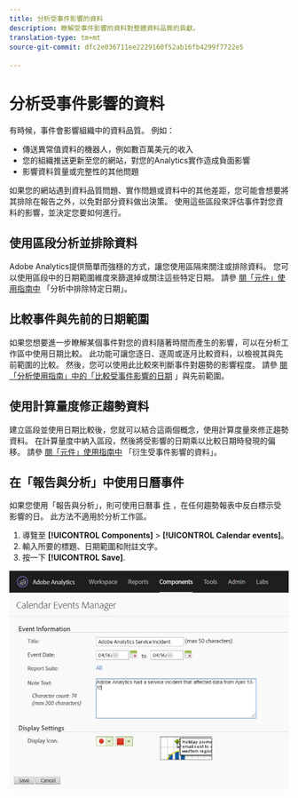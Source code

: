 ```yaml
---
title: 分析受事件影響的資料
description: 瞭解受事件影響的資料對整體資料品質的貢獻。
translation-type: tm+mt
source-git-commit: dfc2e036711ee2229160f52ab16fb4299f7722e5

---
```



# 分析受事件影響的資料

有時候，事件會影響組織中的資料品質。 例如：

* 傳送異常值資料的機器人，例如數百萬美元的收入
* 您的組織推送更新至您的網站，對您的Analytics實作造成負面影響
* 影響資料質量或完整性的其他問題

如果您的網站遇到資料品質問題、實作問題或資料中的其他差距，您可能會想要將其排除在報告之外，以免對部分資料做出決策。 使用這些區段來評估事件對您資料的影響，並決定您要如何進行。

## 使用區段分析並排除資料

Adobe Analytics提供簡單而強穩的方式，讓您使用區隔來關注或排除資料。 您可以使用區段中的日期範圍維度來篩選掉或關注這些特定日期。 請參 [閱「元件」使用指南中](/help/components/c-segmentation/use-cases/exclude-date-range.md) 「分析中排除特定日期」。

## 比較事件與先前的日期範圍

如果您想要進一步瞭解某個事件對您的資料隨著時間而產生的影響，可以在分析工作區中使用日期比較。 此功能可讓您逐日、逐周或逐月比較資料，以檢視其與先前範圍的比較。 然後，您可以使用此比較來判斷事件對趨勢的影響程度。 請參 [閱「分析使用指南」中的「比較受事件影響的日期](/help/analyze/analysis-workspace/components/calendar-date-ranges/compare-event.md) 」與先前範圍。

## 使用計算量度修正趨勢資料

建立區段並使用日期比較後，您就可以結合這兩個概念，使用計算度量來修正趨勢資料。 在計算量度中納入區段，然後將受影響的日期乘以比較日期時發現的偏移。 請參 [閱「元件」使用指南中](/help/components/c-calcmetrics/cm-events.md) 「衍生受事件影響的資料」。

## 在「報告與分析」中使用日曆事件

如果您使用「報告與分析」，則可使用日曆事 [件](/help/components/t-calendar-event.md) ，在任何趨勢報表中反白標示受影響的日。 此方法不適用於分析工作區。

1. 導覽至 **[!UICONTROL Components]** > **[!UICONTROL Calendar events]**。
2. 輸入所要的標題、日期範圍和附註文字。
3. 按一下 **[!UICONTROL Save]**.

![日曆事件](assets/exclude_calendar_event.jpg)

